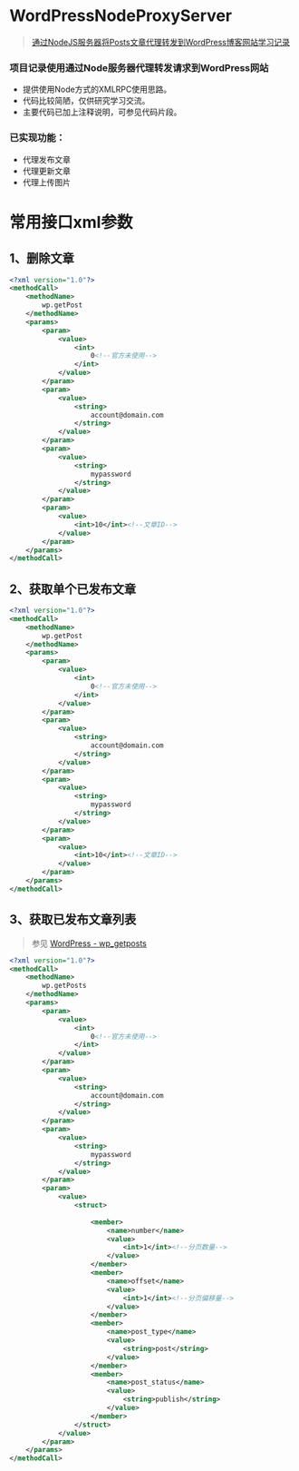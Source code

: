 # WordPressNodeProxyServer


> [通过NodeJS服务器将Posts文章代理转发到WordPress博客网站学习记录](https://blog.csdn.net/u010309137/article/details/105670792)

### 项目记录使用通过Node服务器代理转发请求到WordPress网站
* 提供使用Node方式的XMLRPC使用思路。  
* 代码比较简陋，仅供研究学习交流。  
* 主要代码已加上注释说明，可参见代码片段。

### 已实现功能：
- 代理发布文章
- 代理更新文章
- 代理上传图片

# 常用接口xml参数
## 1、删除文章
~~~xml
<?xml version="1.0"?>
<methodCall>
	<methodName>
		wp.getPost
	</methodName>
	<params>
		<param>
			<value>
				<int>
					0<!--官方未使用-->
				</int>
			</value>
		</param>
		<param>
			<value>
				<string>
					account@domain.com
				</string>
			</value>
		</param>
		<param>
			<value>
				<string>
					mypassword
				</string>
			</value>
		</param>
		<param>
			<value>
				<int>10</int><!--文章ID-->
			</value>
		</param>
	</params>
</methodCall>
~~~
## 2、获取单个已发布文章
~~~xml
<?xml version="1.0"?>
<methodCall>
	<methodName>
		wp.getPost
	</methodName>
	<params>
		<param>
			<value>
				<int>
					0<!--官方未使用-->
				</int>
			</value>
		</param>
		<param>
			<value>
				<string>
					account@domain.com
				</string>
			</value>
		</param>
		<param>
			<value>
				<string>
					mypassword
				</string>
			</value>
		</param>
		<param>
			<value>
				<int>10</int><!--文章ID-->
			</value>
		</param>
	</params>
</methodCall>
~~~

## 3、获取已发布文章列表
> 参见 [WordPress - wp_getposts](https://developer.wordpress.org/reference/classes/wp_xmlrpc_server/wp_getposts/)

~~~xml
<?xml version="1.0"?>
<methodCall>
	<methodName>
		wp.getPosts
	</methodName>
	<params>
		<param>
			<value>
				<int>
					0<!--官方未使用-->
				</int>
			</value>
		</param>
		<param>
			<value>
				<string>
					account@domain.com
				</string>
			</value>
		</param>
		<param>
			<value>
				<string>
					mypassword
				</string>
			</value>
		</param>
		<param>
			<value>
				<struct>
					
					<member>
						<name>number</name>
                        <value>
                            <int>1</int><!--分页数量-->
                        </value>
					</member>
					<member>
						<name>offset</name>
                        <value>
                            <int>1</int><!--分页偏移量-->
                        </value>
					</member>
                    <member>
                        <name>post_type</name>
                        <value>
                            <string>post</string>
                        </value>
                    </member>
					<member>
						<name>post_status</name>
                        <value>
                            <string>publish</string>
                        </value>
					</member>
				</struct>
			</value>
		</param>
	</params>
</methodCall>
~~~